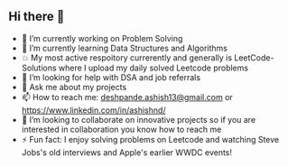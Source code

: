 ## Hi there 👋

- 🔭 I’m currently working on Problem Solving
- 🌱 I’m currently learning Data Structures and Algorithms
- 💥 My most active respoitory currerently and generally is LeetCode-Solutions where I upload my daily solved Leetcode problems
- 🤔 I’m looking for help with DSA and job referrals
- 💬 Ask me about my projects
- 📫 How to reach me: deshpande.ashish13@gmail.com or https://www.linkedin.com/in/ashishnd/
- 👯 I’m looking to collaborate on innovative projects so if you are interested in collaboration you know how to reach me
- ⚡ Fun fact: I enjoy solving problems on Leetcode and watching Steve Jobs's old interviews and Apple's earlier WWDC events!
